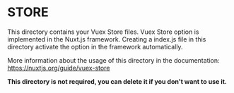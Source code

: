 # STORE

This directory contains your Vuex Store files. Vuex Store option is implemented in the Nuxt.js framework. Creating a
index.js file in this directory activate the option in the framework automatically.

More information about the usage of this directory in the documentation:
https://nuxtjs.org/guide/vuex-store

**This directory is not required, you can delete it if you don't want to use it.**

